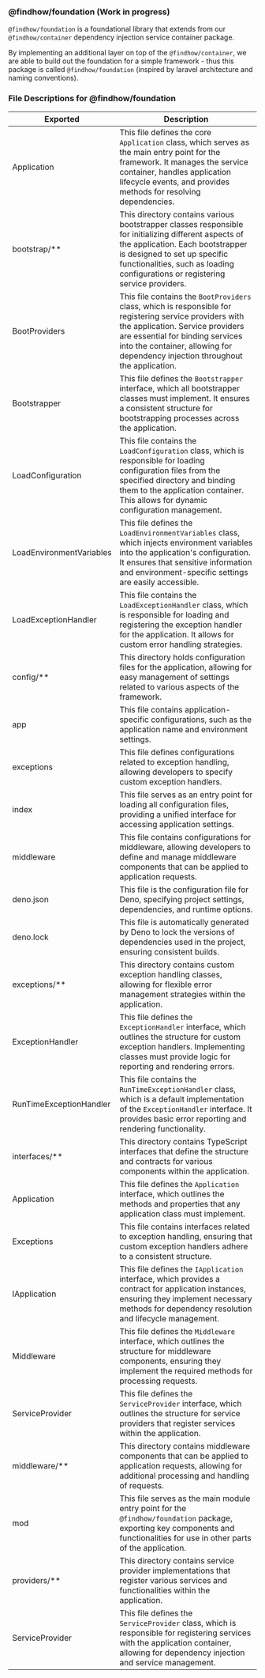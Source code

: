 ### @findhow/foundation (Work in progress)

`@findhow/foundation` is a foundational library that extends from our
`@findhow/container` dependency injection service container package.

By implementing an additional layer on top of the `@findhow/container`, we are
able to build out the foundation for a simple framework - thus this package is
called `@findhow/foundation` (inspired by laravel architecture and naming
conventions).

### File Descriptions for @findhow/foundation

| Exported                 | Description                                                                                                                                                                                                                                                       |
| ------------------------ | ----------------------------------------------------------------------------------------------------------------------------------------------------------------------------------------------------------------------------------------------------------------- |
| Application              | This file defines the core `Application` class, which serves as the main entry point for the framework. It manages the service container, handles application lifecycle events, and provides methods for resolving dependencies.                                  |
| bootstrap/**             | This directory contains various bootstrapper classes responsible for initializing different aspects of the application. Each bootstrapper is designed to set up specific functionalities, such as loading configurations or registering service providers.        |
| BootProviders            | This file contains the `BootProviders` class, which is responsible for registering service providers with the application. Service providers are essential for binding services into the container, allowing for dependency injection throughout the application. |
| Bootstrapper             | This file defines the `Bootstrapper` interface, which all bootstrapper classes must implement. It ensures a consistent structure for bootstrapping processes across the application.                                                                              |
| LoadConfiguration        | This file contains the `LoadConfiguration` class, which is responsible for loading configuration files from the specified directory and binding them to the application container. This allows for dynamic configuration management.                              |
| LoadEnvironmentVariables | This file defines the `LoadEnvironmentVariables` class, which injects environment variables into the application's configuration. It ensures that sensitive information and environment-specific settings are easily accessible.                                  |
| LoadExceptionHandler     | This file contains the `LoadExceptionHandler` class, which is responsible for loading and registering the exception handler for the application. It allows for custom error handling strategies.                                                                  |
| config/**                | This directory holds configuration files for the application, allowing for easy management of settings related to various aspects of the framework.                                                                                                               |
| app                      | This file contains application-specific configurations, such as the application name and environment settings.                                                                                                                                                    |
| exceptions               | This file defines configurations related to exception handling, allowing developers to specify custom exception handlers.                                                                                                                                         |
| index                    | This file serves as an entry point for loading all configuration files, providing a unified interface for accessing application settings.                                                                                                                         |
| middleware               | This file contains configurations for middleware, allowing developers to define and manage middleware components that can be applied to application requests.                                                                                                     |
| deno.json                | This file is the configuration file for Deno, specifying project settings, dependencies, and runtime options.                                                                                                                                                     |
| deno.lock                | This file is automatically generated by Deno to lock the versions of dependencies used in the project, ensuring consistent builds.                                                                                                                                |
| exceptions/**            | This directory contains custom exception handling classes, allowing for flexible error management strategies within the application.                                                                                                                              |
| ExceptionHandler         | This file defines the `ExceptionHandler` interface, which outlines the structure for custom exception handlers. Implementing classes must provide logic for reporting and rendering errors.                                                                       |
| RunTimeExceptionHandler  | This file contains the `RunTimeExceptionHandler` class, which is a default implementation of the `ExceptionHandler` interface. It provides basic error reporting and rendering functionality.                                                                     |
| interfaces/**            | This directory contains TypeScript interfaces that define the structure and contracts for various components within the application.                                                                                                                              |
| Application              | This file defines the `Application` interface, which outlines the methods and properties that any application class must implement.                                                                                                                               |
| Exceptions               | This file contains interfaces related to exception handling, ensuring that custom exception handlers adhere to a consistent structure.                                                                                                                            |
| IApplication             | This file defines the `IApplication` interface, which provides a contract for application instances, ensuring they implement necessary methods for dependency resolution and lifecycle management.                                                                |
| Middleware               | This file defines the `Middleware` interface, which outlines the structure for middleware components, ensuring they implement the required methods for processing requests.                                                                                       |
| ServiceProvider          | This file defines the `ServiceProvider` interface, which outlines the structure for service providers that register services within the application.                                                                                                              |
| middleware/**            | This directory contains middleware components that can be applied to application requests, allowing for additional processing and handling of requests.                                                                                                           |
| mod                      | This file serves as the main module entry point for the `@findhow/foundation` package, exporting key components and functionalities for use in other parts of the application.                                                                                    |
| providers/**             | This directory contains service provider implementations that register various services and functionalities within the application.                                                                                                                               |
| ServiceProvider          | This file defines the `ServiceProvider` class, which is responsible for registering services with the application container, allowing for dependency injection and service management.                                                                            |
